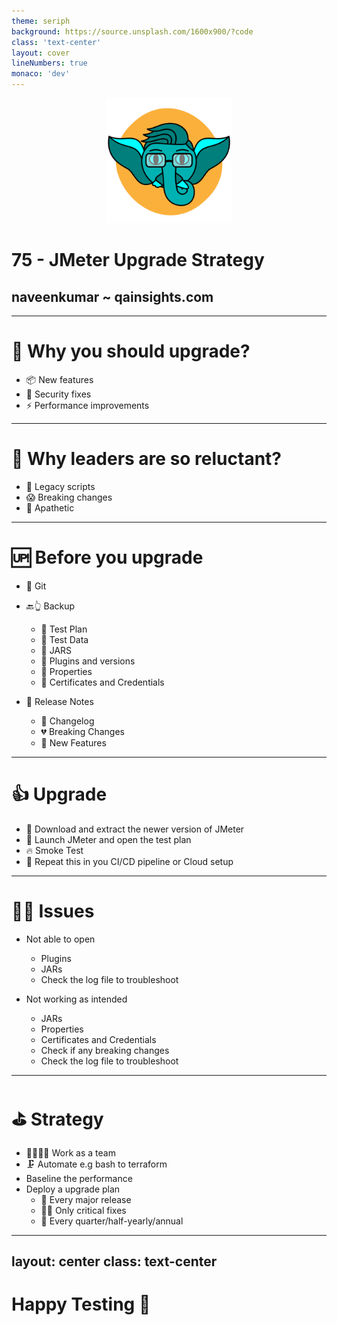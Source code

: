 ```yaml
---
theme: seriph
background: https://source.unsplash.com/1600x900/?code
class: 'text-center'
layout: cover
lineNumbers: true
monaco: 'dev'
---
```

<center>
<img src="/assets/qainsights_logo.png" width=200 height=200 />
</center>

# 75 - JMeter Upgrade Strategy
## naveenkumar ~ qainsights.com

---

# 🤔 Why you should upgrade?

- 📦 New features 
- 🔐 Security fixes
- ⚡ Performance improvements

---

# 🤔 Why leaders are so reluctant?

- 🚂 Legacy scripts
- 😱 Breaking changes
- 🐌 Apathetic 


---

# 🆙 Before you upgrade

- 🍱 Git
- 🔙👆 Backup
  - 📝 Test Plan
  - 🔢 Test Data
  - 🍪 JARS
  - 🔗 Plugins and versions
  - 📜 Properties
  - 🔐 Certificates and Credentials

- 📒 Release Notes
  - 📖 Changelog
  - 💔 Breaking Changes
  - 💚 New Features

---

# 👍 Upgrade

- 📩 Download and extract the newer version of JMeter
- 🚀 Launch JMeter and open the test plan
- 🔥 Smoke Test
- 🔁 Repeat this in you CI/CD pipeline or Cloud setup

---

# 🤦‍♀️ Issues

- Not able to open
    - Plugins
    - JARs
    - Check the log file to troubleshoot

- Not working as intended
  - JARs
  - Properties
  - Certificates and Credentials
  - Check if any breaking changes
  - Check the log file to troubleshoot
---

# ⛳ Strategy

- 👩‍💻👨‍💻 Work as a team
- 🗜 Automate e.g bash to terraform
- Baseline the performance
- Deploy a upgrade plan
  - 🔼 Every major release
  - 🙅‍♀️ Only critical fixes
  - 📆 Every quarter/half-yearly/annual

---
layout: center
class: text-center
---

# Happy Testing 🤗
